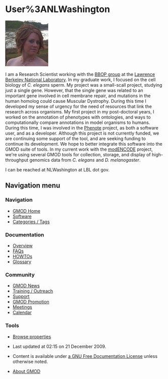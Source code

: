 



<span id="top"></span>




# <span dir="auto">User%3ANLWashington</span>











<a href="File:NLW_pic.jpg" class="image" title="This is Nicole"><img
src="https://raw.githubusercontent.com/GMOD/gmod.github.io/main/mediawiki/images/b/b0/NLW_pic.jpg" width="136" height="145"
alt="This is Nicole" /></a>



I am a Research Scientist working with the
<a href="http://berkeleybop.org" class="external text"
rel="nofollow">BBOP group</a> at the
<a href="http://www.lbl.gov" class="external text"
rel="nofollow">Lawrence Berkeley National Laboratory</a>. In my graduate
work, I focused on the cell biology of *C. elegans* sperm. My project
was a small-scall project, studying just a single gene. However, that
the single gene was related to an important gene involved in cell
membrane repair, and mutations in the human homolog could cause Muscular
Dystrophy. During this time I developed my sense of urgency for the need
of resources that link the research across organisms. My first project
in my post-doctoral years, I worked on the annotation of phenotypes with
ontologies, and ways to computationally compare annotations in model
organisms to humans. During this time, I was involved in the
<a href="http://www.phenote.org" class="external text"
rel="nofollow">Phenote</a> project, as both a software user, and as a
developer. Although this project is not currently funded, we are
continuing some support of the tool, and are seeking funding to continue
its development. We hope to better integrate this software into the GMOD
suite of tools. In my current work with the
<a href="http://www.modencode.org" class="external text"
rel="nofollow">modENCODE</a> project, we're using several GMOD tools for
collection, storage, and display of high-throughput genomics data from
*C. elegans* and *D. melanogaster*.

I can be reached at NLWashington at LBL dot gov.








## Navigation menu






### 



<a href="Main_Page"
style="background-image: url(../images/GMOD-cogs.png);"
title="Visit the main page"></a>


### Navigation



- <span id="n-GMOD-Home">[GMOD Home](Main_Page)</span>
- <span id="n-Software">[Software](GMOD_Components)</span>
- <span id="n-Categories-.2F-Tags">[Categories /
  Tags](Categories)</span>




### Documentation



- <span id="n-Overview">[Overview](Overview)</span>
- <span id="n-FAQs">[FAQs](Category%3AFAQ)</span>
- <span id="n-HOWTOs">[HOWTOs](Category%3AHOWTO)</span>
- <span id="n-Glossary">[Glossary](Glossary)</span>




### Community



- <span id="n-GMOD-News">[GMOD News](GMOD_News)</span>
- <span id="n-Training-.2F-Outreach">[Training /
  Outreach](Training_and_Outreach)</span>
- <span id="n-Support">[Support](Support)</span>
- <span id="n-GMOD-Promotion">[GMOD Promotion](GMOD_Promotion)</span>
- <span id="n-Meetings">[Meetings](Meetings)</span>
- <span id="n-Calendar">[Calendar](Calendar)</span>




### Tools

- <span id="t-smwbrowselink"><a href="Special%3ABrowse/User%3ANLWashington" rel="smw-browse">Browse
  properties</a></span>



- <span id="footer-info-lastmod">Last updated at 02:15 on 21 December
  2009.</span>
<!-- - <span id="footer-info-viewcount">9,287 page views.</span> -->
- <span id="footer-info-copyright">Content is available under
  <a href="http://www.gnu.org/licenses/fdl-1.3.html" class="external"
  rel="nofollow">a GNU Free Documentation License</a> unless otherwise
  noted.</span>

<!-- -->

- <span id="footer-places-about">[About
  GMOD](GMOD%3AAbout "GMOD%3AAbout")</span>

<!-- -->




